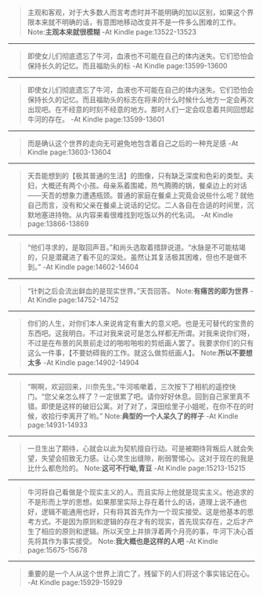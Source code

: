 >主观和客观，对于大多数人而言考虑时并不能明确的加以区别，如果这个界限本来就不明确的话，有意图地移动改变并不是一件多么困难的工作。
Note:**主观本来就很模糊**
-At Kindle page:13522-13523

-----------------

>即使女儿们彻底遗忘了牛河，血液也不可能在自己的体内迷失。它们恐怕会保持长久的记忆。而且福助头的标
-At Kindle page:13599-13600

-----------------

>即使女儿们彻底遗忘了牛河，血液也不可能在自己的体内迷失。它们恐怕会保持长久的记忆。而且福助头的标志在将来的什么时候什么地方一定会再次出现吧。在不经意的时刻不经意的地方。那时人们一定会叹息着共同回想起牛河的存在。
-At Kindle page:13599-13601

-----------------

>而是确认这个世界的走向无可避免地包含着自己之后的一种充足感
-At Kindle page:13603-13604

-----------------

>天吾能想到的【极其普通的生活】的图像，只有缺乏深度和色彩的类型。夫妇，大概还有两个小孩。母亲系着围裙，热气腾腾的锅，餐桌边上的对话——天吾的想象力遭遇瓶颈。普通的家庭在餐桌上究竟会说些什么呢？就他自己而言，没有和父亲在餐桌上说话的记忆。二人各自在合适的时间里，沉默地塞进持物。从内容来看很难找到吃饭以外的代名词。
-At Kindle page:13866-13869

-----------------

>“他们寻求的，是取回声音。”和尚头选取着措辞说道。“水脉是不可能枯竭的，只是潜藏进了看不见的深处。虽然让其复活极其困难，但也不是做不到。”
-At Kindle page:14602-14604

-----------------

>“针刺之后会流出鲜血的是现实世界。”天吾回答。
Note:**有痛苦的即为世界**
-At Kindle page:14752-14752

-----------------

>你们的人生，对你们本人来说肯定有重大的意义吧。也是无可替代的宝贵的东西吧。这我明白。不过对我来说可是怎么样都无所谓。对我来说你们呀，不过是在布景的风景前走过的啪啦啪啦的剪纸画人罢了。我要求你们的只有这么一件事，【不要妨碍我的工作。就这么做剪纸画人】。
Note:**所以不要想太多**
-At Kindle page:14902-14904

-----------------

>“啊啊，欢迎回来，川奈先生。”牛河咳嗽着，三次按下了相机的遥控快门。“您父亲怎么样了？一定很累了吧。请你好好休息。回到自己家里真不错。即使是这样的破旧公寓。对了对了，深田绘里子小姐呢，在你不在的时候，收拾行李离开了哟。”
Note:**典型的一个人呆久了的样子**
-At Kindle page:14931-14933

-----------------

>一旦生出了期待，心就会以此为契机擅自行动。可是被期待背叛后人就会失望，失望会招致无力感。让心灵生出缝隙，削弱警惕心。这对于现在的我是比什么都危险的。
Note:**这可不行呦,青豆**
-At Kindle page:15213-15215

-----------------

>牛河将自己看做是个现实主义的人。而且实际上他就是现实主义。他追求的不是形而上学的思想。如果那里实际上存在着什么的话，道理上说不通也好，逻辑不能通用也好，只有将其首先作为一个现实接受。这是他基本的思考方式。不是因为原则和逻辑的存在才有的现实，首先现实存在，之后才产生了相应的原则和逻辑。所以天空上并排浮着两个月亮的事，牛河下决心首先将其作为事实接受。
Note:**我大概也是这样的人吧**
-At Kindle page:15675-15678

-----------------

>重要的是一个人从这个世界上消亡了，残留下的人们将这个事实铭记在心。
-At Kindle page:15929-15929
